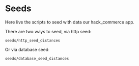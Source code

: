 Seeds
=======================

Here live the scripts to seed with data our hack_commerce app.

There are two ways to seed, via http seed:

```
seeds/http_seed_distances
```

Or via database seed:

```
seeds/database_seed_distances
```
